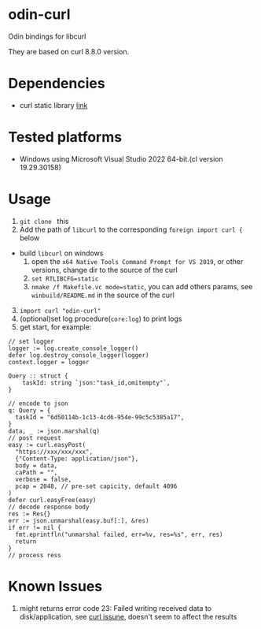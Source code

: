 # odin-curl
Odin bindings for libcurl

They are based on curl 8.8.0 version.

# Dependencies
- curl static library [link](https://github.com/curl/curl)  

# Tested platforms
- Windows using Microsoft Visual Studio 2022 64-bit.(cl version 19.29.30158)

# Usage
1. `git clone ` this
2. Add the path of `libcurl` to the corresponding `foreign import curl {` below
  - build `libcurl` on windows
    1. open the `x64 Native Tools Command Prompt for VS 2019`, or other versions, change dir to the source of the curl
    2. `set RTLIBCFG=static`
    3. `nmake /f Makefile.vc mode=static`, you can add others params, see `winbuild/README.md` in the source of the curl
3. `import curl "odin-curl"`
4. (optional)set log procedure(`core:log`) to print logs
5. get start, for example:  
```odin
// set logger
logger := log.create_console_logger()
defer log.destroy_console_logger(logger)
context.logger = logger

Query :: struct {
	taskId: string `json:"task_id,omitempty"`,
}

// encode to json
q: Query = {
  taskId = "6d50114b-1c13-4cd6-954e-99c5c5385a17",
}
data, _ := json.marshal(q)
// post request
easy := curl.easyPost(
  "https://xxx/xxx/xxx",
  {"Content-Type: application/json"},
  body = data,
  caPath = "",
  verbose = false,
  pcap = 2048, // pre-set capicity, default 4096
)
defer curl.easyFree(easy)
// decode response body
res := Res{}
err := json.unmarshal(easy.buf[:], &res)
if err != nil {
  fmt.eprintfln("unmarshal failed, err=%v, res=%s", err, res)
  return
}
// process ress
```

# Known Issues
1. might returns error code 23: Failed writing received data to disk/application, see [curl issune](https://github.com/curl/curl/issues/5200), doesn't seem to affect the results
